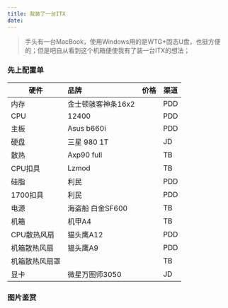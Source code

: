 ```yaml
---
title: 我装了一台ITX
date: 
---
```


> 手头有一台MacBook，使用Windows用的是WTG+固态U盘，也挺方便的；但是吧自从看到这个机箱便使我有了装一台ITX的想法；

### 先上配置单

| 硬件           | 品牌               | 价格 | 渠道 |
| -------------- | :----------------- | ---- | ---- |
| 内存           | 金士顿骇客神条16x2 |      | PDD  |
| CPU            | 12400              |      | PDD  |
| 主板           | Asus b660i         |      | PDD  |
| 硬盘           | 三星 980 1T        |      | JD   |
| 散热           | Axp90 full         |      | TB   |
| CPU扣具        | Lzmod              |      | TB   |
| 硅脂           | 利民               |      | PDD  |
| 1700扣具       | 利民               |      | PDD  |
| 电源           | 海盗船 白金SF600   |      | TB   |
| 机箱           | 机甲A4             |      | TB   |
| CPU散热风扇    | 猫头鹰A12          |      | PDD  |
| 机箱散热风扇   | 猫头鹰A9           |      | PDD  |
| 机箱散热风扇罩 |                    |      | TB   |
| 显卡           | 微星万图师3050     |      | JD   |

### 图片鉴赏
